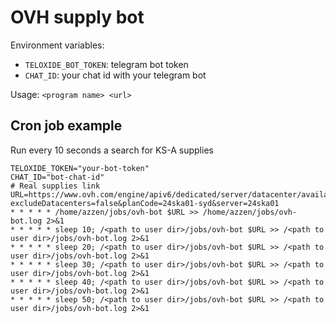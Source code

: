 # OVH supply bot

Environment variables: 

- `TELOXIDE_BOT_TOKEN`: telegram bot token
- `CHAT_ID`: your chat id with your telegram bot

Usage: `<program name> <url>`

## Cron job example

Run every 10 seconds a search for KS-A supplies

```crontab
TELOXIDE_TOKEN="your-bot-token"
CHAT_ID="bot-chat-id"
# Real supplies link
URL=https://www.ovh.com/engine/apiv6/dedicated/server/datacenter/availabilities/?excludeDatacenters=false&planCode=24ska01-syd&server=24ska01
* * * * * /home/azzen/jobs/ovh-bot $URL >> /home/azzen/jobs/ovh-bot.log 2>&1
* * * * * sleep 10; /<path to user dir>/jobs/ovh-bot $URL >> /<path to user dir>/jobs/ovh-bot.log 2>&1
* * * * * sleep 20; /<path to user dir>/jobs/ovh-bot $URL >> /<path to user dir>/jobs/ovh-bot.log 2>&1
* * * * * sleep 30; /<path to user dir>/jobs/ovh-bot $URL >> /<path to user dir>/jobs/ovh-bot.log 2>&1
* * * * * sleep 40; /<path to user dir>/jobs/ovh-bot $URL >> /<path to user dir>/jobs/ovh-bot.log 2>&1
* * * * * sleep 50; /<path to user dir>/jobs/ovh-bot $URL >> /<path to user dir>/jobs/ovh-bot.log 2>&1
```
